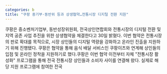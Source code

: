```yaml
---
categories: b
title: "쿠팡 중기부·동반위 등과 상생협약…전통시장 디지털 전환 지원"
---
```

쿠팡은 중소벤처기업부, 동반성장위원회, 전국상인연합회와 전통시장의 디지털 전환 및 지역 공존 사업 추진을 위한 상생협약을 체결한다고 30일 밝혔다. 이번 협약은 전통시장의 판로 확대를 목적으로, 시장 상인들의 디지털 역량을 강화하고 온라인 진출을 지원하기 위해 진행됐다. 쿠팡은 협약을 통해 음식 배달 서비스인 쿠팡이츠와 연계해 상인들의 입점 및 온라인 정착을 지원하기로 했다.쿠팡은 이번 협약 이전부터 자체 "전통시장 활성화" 프로그램을 통해 전국 전통시장 상인들과 소비자 사이를 연결해 왔다. 실제로 해당 지원 프로그램에 참여한 전국